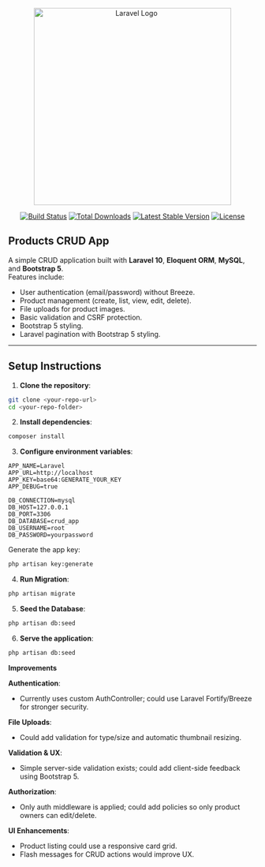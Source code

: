 <p align="center"><a href="https://laravel.com" target="_blank"><img src="https://raw.githubusercontent.com/laravel/art/master/logo-lockup/5%20SVG/2%20CMYK/1%20Full%20Color/laravel-logolockup-cmyk-red.svg" width="400" alt="Laravel Logo"></a></p>

<p align="center">
<a href="https://github.com/laravel/framework/actions"><img src="https://github.com/laravel/framework/workflows/tests/badge.svg" alt="Build Status"></a>
<a href="https://packagist.org/packages/laravel/framework"><img src="https://img.shields.io/packagist/dt/laravel/framework" alt="Total Downloads"></a>
<a href="https://packagist.org/packages/laravel/framework"><img src="https://img.shields.io/packagist/v/laravel/framework" alt="Latest Stable Version"></a>
<a href="https://packagist.org/packages/laravel/framework"><img src="https://img.shields.io/packagist/l/laravel/framework" alt="License"></a>
</p>

## Products CRUD App

A simple CRUD application built with **Laravel 10**, **Eloquent ORM**, **MySQL**, and **Bootstrap 5**.  
Features include:

- User authentication (email/password) without Breeze.
- Product management (create, list, view, edit, delete).
- File uploads for product images.
- Basic validation and CSRF protection.
- Bootstrap 5 styling.
- Laravel pagination with Bootstrap 5 styling.

---


## Setup Instructions

1. **Clone the repository**:
```bash
git clone <your-repo-url>
cd <your-repo-folder>

```

2. **Install dependencies**:
```bash
composer install
```

3. **Configure environment variables**:

```
APP_NAME=Laravel
APP_URL=http://localhost
APP_KEY=base64:GENERATE_YOUR_KEY
APP_DEBUG=true

DB_CONNECTION=mysql
DB_HOST=127.0.0.1
DB_PORT=3306
DB_DATABASE=crud_app
DB_USERNAME=root
DB_PASSWORD=yourpassword

```
Generate the app key:
```bash
php artisan key:generate
```
4. **Run Migration**:
```bash
php artisan migrate
```
5. **Seed the Database**:
```bash
php artisan db:seed
```

6. **Serve the application**:
```bash
php artisan db:seed
```

**Improvements**

**Authentication**: 
 - Currently uses custom AuthController; could use Laravel Fortify/Breeze for stronger security.

**File Uploads**:
 - Could add validation for type/size and automatic thumbnail resizing.

**Validation & UX**:
 - Simple server-side validation exists; could add client-side feedback using Bootstrap 5.

**Authorization**: 
 - Only auth middleware is applied; could add policies so only product owners can edit/delete.

**UI Enhancements**: 
 - Product listing could use a responsive card grid.
 - Flash messages for CRUD actions would improve UX.

